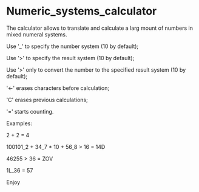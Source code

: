 # Numeric_systems_calculator
The calculator allows to translate and calculate a larg mount of numbers in mixed numeral systems.

Use '_' to specify the number system (10 by default);

Use '>' to specify the result system (10 by default);

Use '>' only to convert the number to the specified result system (10 by default);

'<-' erases characters before calculation;

'C' erases previous calculations;

'=' starts counting.

Examples:

2 + 2 = 4

100101_2 + 34_7 * 10 + 56_8 > 16 = 14D

46255 > 36 = ZOV

1L_36 = 57

Enjoy
